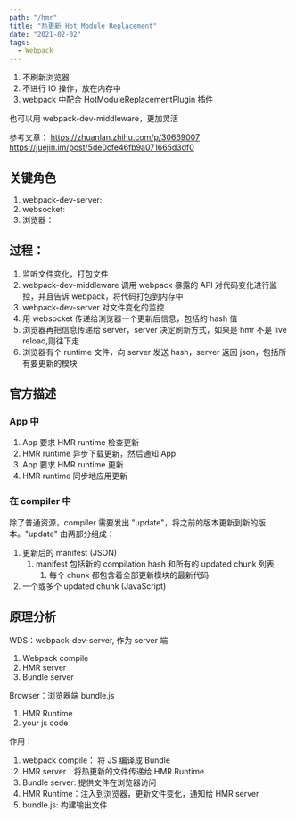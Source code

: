 ```yaml
---
path: "/hmr"
title: "热更新 Hot Module Replacement"
date: "2021-02-02"
tags:
  - Webpack
---
```


1. 不刷新浏览器
2. 不进行 IO 操作，放在内存中
3. webpack 中配合 HotModuleReplacementPlugin 插件

也可以用 webpack-dev-middleware，更加灵活

参考文章：
https://zhuanlan.zhihu.com/p/30669007
https://juejin.im/post/5de0cfe46fb9a071665d3df0

## 关键角色

1. webpack-dev-server:
2. websocket:
3. 浏览器：

## 过程：

1. 监听文件变化，打包文件
2. webpack-dev-middleware 调用 webpack 暴露的 API 对代码变化进行监控，并且告诉 webpack，将代码打包到内存中
3. webpack-dev-server 对文件变化的监控
4. 用 websocket 传递给浏览器一个更新后信息，包括的 hash 值
5. 浏览器再把信息传递给 server，server 决定刷新方式，如果是 hmr 不是 live reload,则往下走
6. 浏览器有个 runtime 文件，向 server 发送 hash，server 返回 json，包括所有要更新的模块

## 官方描述

### App 中

1. App 要求 HMR runtime 检查更新
2. HMR runtime 异步下载更新，然后通知 App
3. App 要求 HMR runtime 更新
4. HMR runtime 同步地应用更新

### 在 compiler 中

除了普通资源，compiler 需要发出 "update"，将之前的版本更新到新的版本。"update" 由两部分组成：

1. 更新后的 manifest (JSON)
   1. manifest 包括新的 compilation hash 和所有的 updated chunk 列表
      1. 每个 chunk 都包含着全部更新模块的最新代码
2. 一个或多个 updated chunk (JavaScript)

## 原理分析

WDS：webpack-dev-server, 作为 server 端

1. Webpack compile
2. HMR server
3. Bundle server

Browser：浏览器端 bundle.js

1. HMR Runtime
2. your js code

作用：

1. webpack compile： 将 JS 编译成 Bundle
2. HMR server：将热更新的文件传递给 HMR Runtime
3. Bundle server: 提供文件在浏览器访问
4. HMR Runtime：注入到浏览器，更新文件变化，通知给 HMR server
5. bundle.js: 构建输出文件
